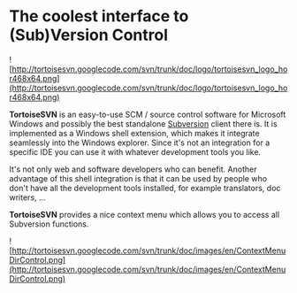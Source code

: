 # The coolest interface to (Sub)Version Control #
![http://tortoisesvn.googlecode.com/svn/trunk/doc/logo/tortoisesvn_logo_hor468x64.png](http://tortoisesvn.googlecode.com/svn/trunk/doc/logo/tortoisesvn_logo_hor468x64.png)

**TortoiseSVN** is an easy-to-use SCM / source control software for Microsoft Windows and possibly the best standalone [Subversion](http://subversion.apache.org/) client there is. It is implemented as a Windows shell extension, which makes it integrate seamlessly into the Windows explorer. Since it's not an integration for a specific IDE you can use it with whatever development tools you like.

It's not only web and software developers who can benefit. Another advantage of this shell integration is that it can be used by people who don't have all the development tools installed, for example translators, doc writers, ...

**TortoiseSVN** provides a nice context menu which allows you to access all Subversion functions.

![http://tortoisesvn.googlecode.com/svn/trunk/doc/images/en/ContextMenuDirControl.png](http://tortoisesvn.googlecode.com/svn/trunk/doc/images/en/ContextMenuDirControl.png)